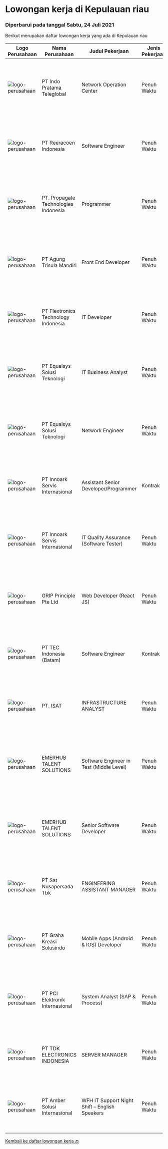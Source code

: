 
  # Lowongan kerja di Kepulauan riau

  ### Diperbarui pada tanggal Sabtu, 24 Juli 2021

  Berikut merupakan daftar lowongan kerja yang ada di Kepulauan riau

  |Logo Perusahaan | Nama Perusahaan | Judul Pekerjaan | Jenis Pekerjaan | Gaji Pekerjaan | Lokasi | Deskripsi | Tanggal diunggah | Pranala |
  | -------------- | --------------- | --------------- | --------- | --------- | -------------- | ------- | ----------- | ----------- |
  |![logo-perusahaan](https://image-service-cdn.seek.com.au/ec7d7de8d77fdd337e7f4db1fb5a4bd6cd738c88/ee4dce1061f3f616224767ad58cb2fc751b8d2dc)|PT Indo Pratama Teleglobal|Network Operation Center|Penuh Waktu|---|Batam|Monitoring 24/7 Shifting 1st line troubleshooting Eskalasi gangguan ke team terkait Daily checklist dan handover shifting Persyaratan:  Pendidikan...|Rabu, 21 Juli 2021|https://www.jobstreet.co.id/id/job/network-operation-center-3581595?token=0~07613197-8bb3-417f-8fef-8a7b3c8d6ae9&sectionRank=1&jobId=jobstreet-id-job-3581595|
|![logo-perusahaan](https://image-service-cdn.seek.com.au/937201ecb5f79152c7101de1a55ef90302a01e10/ee4dce1061f3f616224767ad58cb2fc751b8d2dc)|PT Reeracoen Indonesia|Software Engineer|Penuh Waktu|---|Jakarta Raya|SOFTWARE ENGINEER (BATAM) [49352] COMPANY CATEGORY: IT JOB SUMMARY:You are expected to take on more challenging tasks including: Design, build and...|Jumat, 23 Juli 2021|https://www.jobstreet.co.id/id/job/software-engineer-3583794?token=0~07613197-8bb3-417f-8fef-8a7b3c8d6ae9&sectionRank=2&jobId=jobstreet-id-job-3583794|
|![logo-perusahaan](https://us.123rf.com/450wm/pavelstasevich/pavelstasevich1811/pavelstasevich181101027/112815900-stock-vector-no-image-available-icon-flat-vector.jpg?ver=6)|PT. Propagate Technologies Indonesia|Programmer|Penuh Waktu|---|Batam|Candidate must possess at least Bachelor's Degree in Computer Science/Information Technology or equivalent. At least 2 Year(s) of working experience...|Rabu, 21 Juli 2021|https://www.jobstreet.co.id/id/job/programmer-3572330?token=0~07613197-8bb3-417f-8fef-8a7b3c8d6ae9&sectionRank=3&jobId=jobstreet-id-job-3572330|
|![logo-perusahaan](https://image-service-cdn.seek.com.au/6306e67940498d3926db1dc3b6d5982a669ee958/ee4dce1061f3f616224767ad58cb2fc751b8d2dc)|PT Agung Trisula Mandiri|Front End Developer|Penuh Waktu|Rp. 5.000.000-Rp. 7.000.000|Batam|PT Agung Trisula mandiri is software development company with a headquarter in Batam, Indonesia. We offers a wide range of services: Web development,...|Kamis, 22 Juli 2021|https://www.jobstreet.co.id/id/job/front-end-developer-3576949?token=0~07613197-8bb3-417f-8fef-8a7b3c8d6ae9&sectionRank=4&jobId=jobstreet-id-job-3576949|
|![logo-perusahaan](https://image-service-cdn.seek.com.au/a2d2e4f9664dcaaa1f379292808cfa099f9db547/ee4dce1061f3f616224767ad58cb2fc751b8d2dc)|PT Flextronics Technology Indonesia|IT Developer|Penuh Waktu|---|Kepulauan Riau|The IT Developer will be based in Batam, Indonesia. Mainly responsible for the analysis, design, development, testing and implementation of company's...|Kamis, 22 Juli 2021|https://www.jobstreet.co.id/id/job/it-developer-3583223?token=0~07613197-8bb3-417f-8fef-8a7b3c8d6ae9&sectionRank=5&jobId=jobstreet-id-job-3583223|
|![logo-perusahaan](https://image-service-cdn.seek.com.au/cf6d9b9362f34572218f6a132da744549ab3eacd/ee4dce1061f3f616224767ad58cb2fc751b8d2dc)|PT Equalsys Solusi Teknologi|IT Business Analyst|Penuh Waktu|Rp. 6.000.000-Rp. 10.000.000|Batam|RESPONSIBILITIES Document requirements for computer software and applications. Interview application users to understand how application will be used....|Senin, 19 Juli 2021|https://www.jobstreet.co.id/id/job/it-business-analyst-3580623?token=0~07613197-8bb3-417f-8fef-8a7b3c8d6ae9&sectionRank=6&jobId=jobstreet-id-job-3580623|
|![logo-perusahaan](https://image-service-cdn.seek.com.au/cf6d9b9362f34572218f6a132da744549ab3eacd/ee4dce1061f3f616224767ad58cb2fc751b8d2dc)|PT Equalsys Solusi Teknologi|Network Engineer|Penuh Waktu|Rp. 6.000.000-Rp. 8.000.000|Batam|RESPONSIBILITIES Assist with design, configuration &amp; management of infrastructure &amp; network services such as LAN, WiFi, DHCP, DNS, security...|Senin, 19 Juli 2021|https://www.jobstreet.co.id/id/job/network-engineer-3580640?token=0~07613197-8bb3-417f-8fef-8a7b3c8d6ae9&sectionRank=7&jobId=jobstreet-id-job-3580640|
|![logo-perusahaan](https://image-service-cdn.seek.com.au/03d5b2909306d41d8d881d2ac7cfb4a0d8a47045/ee4dce1061f3f616224767ad58cb2fc751b8d2dc)|PT Innoark Servis Internasional|Assistant Senior Developer/Programmer|Kontrak|---|Batam|Responsibilities: Working on project-based requirements Providing solution for issues Providing idea to maintain and improve current working system Be...|Rabu, 21 Juli 2021|https://www.jobstreet.co.id/id/job/assistant-senior-developer-programmer-3572532?token=0~07613197-8bb3-417f-8fef-8a7b3c8d6ae9&sectionRank=8&jobId=jobstreet-id-job-3572532|
|![logo-perusahaan](https://image-service-cdn.seek.com.au/03d5b2909306d41d8d881d2ac7cfb4a0d8a47045/ee4dce1061f3f616224767ad58cb2fc751b8d2dc)|PT Innoark Servis Internasional|IT Quality Assurance (Software Tester)|Penuh Waktu|---|Batam|Requirement: Candidate must possess at least Bachelor's Degree in Computer Science/Information Technology or equivalent Required language(s): Bahasa...|Sabtu, 17 Juli 2021|https://www.jobstreet.co.id/id/job/it-quality-assurance-software-tester-3569998?token=0~07613197-8bb3-417f-8fef-8a7b3c8d6ae9&sectionRank=9&jobId=jobstreet-id-job-3569998|
|![logo-perusahaan](https://image-service-cdn.seek.com.au/8c51cf5dbd86347d252e50eeeb10453b339c5fb7/ee4dce1061f3f616224767ad58cb2fc751b8d2dc)|GRIP Principle Pte Ltd|Web Developer (React JS)|Penuh Waktu|Rp. 6.000.000-Rp. 9.000.000|Batam|WHAT YOU WILL LEARN Strengthen your full-stack programming skills You'll learn how to write clean code by adhering to our programming best practices...|Jumat, 16 Juli 2021|https://www.jobstreet.co.id/id/job/web-developer-react-js-3570092?token=0~07613197-8bb3-417f-8fef-8a7b3c8d6ae9&sectionRank=10&jobId=jobstreet-id-job-3570092|
|![logo-perusahaan](https://image-service-cdn.seek.com.au/e5fa2b81daae9047d0ab4f6ef4822f50e1c8f8bd/ee4dce1061f3f616224767ad58cb2fc751b8d2dc)|PT TEC Indonesia (Batam)|Software Engineer|Kontrak|---|Batam|Bachelor degree from Electrical Engineer or Computer Science (informatic) Good skill in programming language : C++, C#, Arduino, VB, Java Familiar...|Jumat, 16 Juli 2021|https://www.jobstreet.co.id/id/job/software-engineer-3579442?token=0~07613197-8bb3-417f-8fef-8a7b3c8d6ae9&sectionRank=11&jobId=jobstreet-id-job-3579442|
|![logo-perusahaan](https://image-service-cdn.seek.com.au/8bdad63c6eb3c69da9fe213de781848ad7e88403/ee4dce1061f3f616224767ad58cb2fc751b8d2dc)|PT. ISAT|INFRASTRUCTURE ANALYST|Penuh Waktu|---|Batam|Primary role purpose: Inmarsat has adopted a cloud first approach to delivering its’ IT services and capabilities. As part of the new operating model,...|Rabu, 14 Juli 2021|https://www.jobstreet.co.id/id/job/infrastructure-analyst-3568198?token=0~07613197-8bb3-417f-8fef-8a7b3c8d6ae9&sectionRank=12&jobId=jobstreet-id-job-3568198|
|![logo-perusahaan](https://image-service-cdn.seek.com.au/956863e93e04787db617ea3231d4e0793b12d127/ee4dce1061f3f616224767ad58cb2fc751b8d2dc)|EMERHUB TALENT SOLUTIONS|Software Engineer in Test (Middle Level)|Penuh Waktu|Rp. 10.000.000-Rp. 11.000.000|Jakarta Raya|Deskripsi PekerjaanSOFTWARE ENGINEER IN TESTOur client is a well-known and respected Singaporean software company. They are currently in growth mode...|Senin, 12 Juli 2021|https://www.jobstreet.co.id/id/job/software-engineer-in-test-middle-level-3576535?token=0~07613197-8bb3-417f-8fef-8a7b3c8d6ae9&sectionRank=13&jobId=jobstreet-id-job-3576535|
|![logo-perusahaan](https://image-service-cdn.seek.com.au/956863e93e04787db617ea3231d4e0793b12d127/ee4dce1061f3f616224767ad58cb2fc751b8d2dc)|EMERHUB TALENT SOLUTIONS|Senior Software Developer|Penuh Waktu|Rp. 17.000.000-Rp. 20.000.000|Jakarta Raya|Deskripsi PekerjaanSENIOR SOFTWARE ENGINEEROur client is a well-known and respected Singaporean software company. They are currently in growth mode...|Senin, 12 Juli 2021|https://www.jobstreet.co.id/id/job/senior-software-developer-3576501?token=0~07613197-8bb3-417f-8fef-8a7b3c8d6ae9&sectionRank=14&jobId=jobstreet-id-job-3576501|
|![logo-perusahaan](https://image-service-cdn.seek.com.au/27e4053f114815e3a6ab973990445ad7b07fd389/ee4dce1061f3f616224767ad58cb2fc751b8d2dc)|PT Sat Nusapersada Tbk|ENGINEERING ASSISTANT MANAGER|Penuh Waktu|---|Batam|Requirements: University / Diploma Degree Graduate, Majoring Computer Science ;  Understand Basic Programming (any software such as visual basic, SQL...|Jumat, 09 Juli 2021|https://www.jobstreet.co.id/id/job/engineering-assistant-manager-3569318?token=0~07613197-8bb3-417f-8fef-8a7b3c8d6ae9&sectionRank=15&jobId=jobstreet-id-job-3569318|
|![logo-perusahaan](https://us.123rf.com/450wm/pavelstasevich/pavelstasevich1811/pavelstasevich181101027/112815900-stock-vector-no-image-available-icon-flat-vector.jpg?ver=6)|PT Graha Kreasi Solusindo|Mobile Apps (Android & IOS) Developer|Penuh Waktu|Rp. 8.000.000-Rp. 8.500.000|Batam|Mempunyai Karya Aplikasi (Portofolio) sebelumnya Team Player Attractive Salary Package Proactive dan Bisa menyalurkan ide ke management Minimal sudah...|Senin, 12 Juli 2021|https://www.jobstreet.co.id/id/job/mobile-apps-android-ios-developer-3576237?token=0~07613197-8bb3-417f-8fef-8a7b3c8d6ae9&sectionRank=16&jobId=jobstreet-id-job-3576237|
|![logo-perusahaan](https://image-service-cdn.seek.com.au/daa97ff1abf4e9ff1f739c9f7b4f75a273868bb0/ee4dce1061f3f616224767ad58cb2fc751b8d2dc)|PT PCI Elektronik Internasional|System Analyst (SAP & Process)|Penuh Waktu|---|Batam|Responsibilities : Work closely with process owners and users on business needs for SAP improvement implementation Provided solutions according to SAP...|Rabu, 30 Juni 2021|https://www.jobstreet.co.id/id/job/system-analyst-sap-process-3569263?token=0~07613197-8bb3-417f-8fef-8a7b3c8d6ae9&sectionRank=17&jobId=jobstreet-id-job-3569263|
|![logo-perusahaan](https://image-service-cdn.seek.com.au/abf296bd91f8d6875073b1d919f8980bdd50bf3a/ee4dce1061f3f616224767ad58cb2fc751b8d2dc)|PT TDK ELECTRONICS INDONESIA|SERVER MANAGER|Penuh Waktu|---|Batam|Ensuring the availability and reliability of Servers and Storage System  Developing and Maintaining Servers and Storage System.  Ensuring the...|Senin, 28 Juni 2021|https://www.jobstreet.co.id/id/job/server-manager-3566666?token=0~07613197-8bb3-417f-8fef-8a7b3c8d6ae9&sectionRank=18&jobId=jobstreet-id-job-3566666|
|![logo-perusahaan](https://us.123rf.com/450wm/pavelstasevich/pavelstasevich1811/pavelstasevich181101027/112815900-stock-vector-no-image-available-icon-flat-vector.jpg?ver=6)|PT Amber Solusi Internasional|WFH IT Support Night Shift – English Speakers|Penuh Waktu|---|Jawa Timur|WFH IT Support Night Shift – English SpeakersDuties and Responsibilities:  Supporting the business in IT area (application and data) Update pricing...|Jumat, 25 Juni 2021|https://www.jobstreet.co.id/id/job/wfh-it-support-night-shift-english-speakers-3565404?token=0~07613197-8bb3-417f-8fef-8a7b3c8d6ae9&sectionRank=19&jobId=jobstreet-id-job-3565404|


  [Kembali ke daftar lowongan kerja 🔙](../README.md#daftar-lowongan-kerja)
  